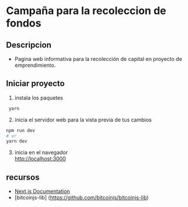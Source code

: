# Campaña para la recoleccion de fondos

## Descripcion
- Pagina web informativa para la recolección de capital en proyecto de emprendimiento.

## Iniciar proyecto 

1.  instala los paquetes
```bash
 yarn
```

2. inicia el servidor web para la vista previa de tus cambios
```bash
npm run dev
# or
yarn dev
```
3. inicia en el navegador  
[http://localhost:3000](http://localhost:3000)

## recursos
- [Next.js Documentation](https://nextjs.org/docs)
- [bitcoinjs-lib] (https://github.com/bitcoinjs/bitcoinjs-lib) 

